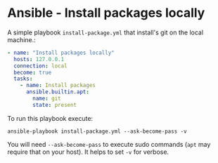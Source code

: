 # Ansible - Install packages locally

A simple playbook `install-package.yml` that install's git on the local machine.:

```yaml
- name: "Install packages locally"
  hosts: 127.0.0.1
  connection: local
  become: true
  tasks:
	- name: Install packages
	  ansible.builtin.apt:
		name: git
		state: present
```

To run this playbook execute:

```shell
ansible-playbook install-package.yml --ask-become-pass -v
```

You will  need `--ask-become-pass` to execute sudo commands (`apt` may require that on your host). It helps to set `-v` for verbose.